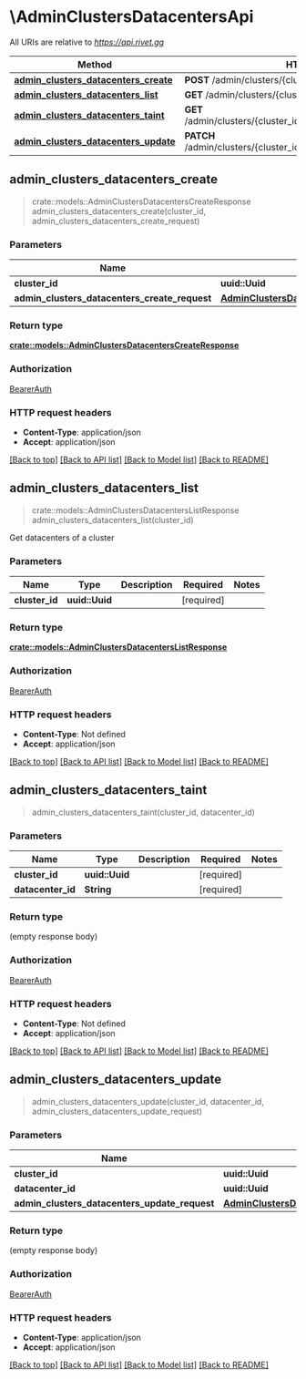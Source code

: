 # \AdminClustersDatacentersApi

All URIs are relative to *https://api.rivet.gg*

Method | HTTP request | Description
------------- | ------------- | -------------
[**admin_clusters_datacenters_create**](AdminClustersDatacentersApi.md#admin_clusters_datacenters_create) | **POST** /admin/clusters/{cluster_id}/datacenters | 
[**admin_clusters_datacenters_list**](AdminClustersDatacentersApi.md#admin_clusters_datacenters_list) | **GET** /admin/clusters/{cluster_id}/datacenters | 
[**admin_clusters_datacenters_taint**](AdminClustersDatacentersApi.md#admin_clusters_datacenters_taint) | **GET** /admin/clusters/{cluster_id}/datacenters/{datacenter_id}/taint | 
[**admin_clusters_datacenters_update**](AdminClustersDatacentersApi.md#admin_clusters_datacenters_update) | **PATCH** /admin/clusters/{cluster_id}/datacenters/{datacenter_id} | 



## admin_clusters_datacenters_create

> crate::models::AdminClustersDatacentersCreateResponse admin_clusters_datacenters_create(cluster_id, admin_clusters_datacenters_create_request)


### Parameters


Name | Type | Description  | Required | Notes
------------- | ------------- | ------------- | ------------- | -------------
**cluster_id** | **uuid::Uuid** |  | [required] |
**admin_clusters_datacenters_create_request** | [**AdminClustersDatacentersCreateRequest**](AdminClustersDatacentersCreateRequest.md) |  | [required] |

### Return type

[**crate::models::AdminClustersDatacentersCreateResponse**](AdminClustersDatacentersCreateResponse.md)

### Authorization

[BearerAuth](../README.md#BearerAuth)

### HTTP request headers

- **Content-Type**: application/json
- **Accept**: application/json

[[Back to top]](#) [[Back to API list]](../README.md#documentation-for-api-endpoints) [[Back to Model list]](../README.md#documentation-for-models) [[Back to README]](../README.md)


## admin_clusters_datacenters_list

> crate::models::AdminClustersDatacentersListResponse admin_clusters_datacenters_list(cluster_id)


Get datacenters of a cluster

### Parameters


Name | Type | Description  | Required | Notes
------------- | ------------- | ------------- | ------------- | -------------
**cluster_id** | **uuid::Uuid** |  | [required] |

### Return type

[**crate::models::AdminClustersDatacentersListResponse**](AdminClustersDatacentersListResponse.md)

### Authorization

[BearerAuth](../README.md#BearerAuth)

### HTTP request headers

- **Content-Type**: Not defined
- **Accept**: application/json

[[Back to top]](#) [[Back to API list]](../README.md#documentation-for-api-endpoints) [[Back to Model list]](../README.md#documentation-for-models) [[Back to README]](../README.md)


## admin_clusters_datacenters_taint

> admin_clusters_datacenters_taint(cluster_id, datacenter_id)


### Parameters


Name | Type | Description  | Required | Notes
------------- | ------------- | ------------- | ------------- | -------------
**cluster_id** | **uuid::Uuid** |  | [required] |
**datacenter_id** | **String** |  | [required] |

### Return type

 (empty response body)

### Authorization

[BearerAuth](../README.md#BearerAuth)

### HTTP request headers

- **Content-Type**: Not defined
- **Accept**: application/json

[[Back to top]](#) [[Back to API list]](../README.md#documentation-for-api-endpoints) [[Back to Model list]](../README.md#documentation-for-models) [[Back to README]](../README.md)


## admin_clusters_datacenters_update

> admin_clusters_datacenters_update(cluster_id, datacenter_id, admin_clusters_datacenters_update_request)


### Parameters


Name | Type | Description  | Required | Notes
------------- | ------------- | ------------- | ------------- | -------------
**cluster_id** | **uuid::Uuid** |  | [required] |
**datacenter_id** | **uuid::Uuid** |  | [required] |
**admin_clusters_datacenters_update_request** | [**AdminClustersDatacentersUpdateRequest**](AdminClustersDatacentersUpdateRequest.md) |  | [required] |

### Return type

 (empty response body)

### Authorization

[BearerAuth](../README.md#BearerAuth)

### HTTP request headers

- **Content-Type**: application/json
- **Accept**: application/json

[[Back to top]](#) [[Back to API list]](../README.md#documentation-for-api-endpoints) [[Back to Model list]](../README.md#documentation-for-models) [[Back to README]](../README.md)

